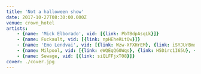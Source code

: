 ```yaml
---
title: 'Not a halloween show'
date: 2017-10-27T08:30:00.000Z
venue: crown_hotel
artists:
    - {name: 'Mick Elborado', vid: [{link: PbTBdpAsqLk}]}
    - {name: Fuckault, vid: [{link: npHEheRLtQw}]}
    - {name: 'Emo Lendvai', vid: [{link: Wzw-XFXHrEM}, {link: iSYJUrBmxv8}]}
    - {name: Milpool, vid: [{link: eWQEqQG0Wqs}, {link: H5Dirc1I65U}, {link: Oo5CTb8YdPU}]}
    - {name: Sewage, vid: [{link: siQLFFjxT08}]}
cover: ./cover.jpg
---
```

